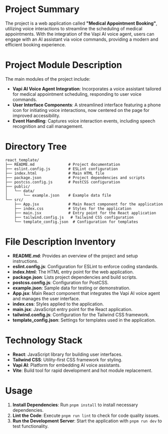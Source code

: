 # Project Summary
The project is a web application called **"Medical Appointment Booking"**, utilizing voice interactions to streamline the scheduling of medical appointments. With the integration of the Vapi AI voice agent, users can engage with an AI assistant via voice commands, providing a modern and efficient booking experience.

# Project Module Description
The main modules of the project include:
- **Vapi AI Voice Agent Integration**: Incorporates a voice assistant tailored for medical appointment scheduling, responding to user voice commands.
- **User Interface Components**: A streamlined interface featuring a phone icon for initiating voice interactions, now centered on the page for improved accessibility.
- **Event Handling**: Captures voice interaction events, including speech recognition and call management.

# Directory Tree
```
react_template/
├── README.md               # Project documentation
├── eslint.config.js        # ESLint configuration
├── index.html              # Main HTML file
├── package.json            # Project dependencies and scripts
├── postcss.config.js       # PostCSS configuration
├── public/
│   └── data/
│       └── example.json    # Example data file
└── src/
    ├── App.jsx             # Main React component for the application
    ├── index.css           # Styles for the application
    ├── main.jsx            # Entry point for the React application
    ├── tailwind.config.js   # Tailwind CSS configuration
    └── template_config.json  # Configuration for templates
```

# File Description Inventory
- **README.md**: Provides an overview of the project and setup instructions.
- **eslint.config.js**: Configuration for ESLint to enforce coding standards.
- **index.html**: The HTML entry point for the web application.
- **package.json**: Lists project dependencies and build scripts.
- **postcss.config.js**: Configuration for PostCSS.
- **example.json**: Sample data for testing or demonstration.
- **App.jsx**: Main React component that integrates the Vapi AI voice agent and manages the user interface.
- **index.css**: Styles applied to the application.
- **main.jsx**: JavaScript entry point for the React application.
- **tailwind.config.js**: Configuration for the Tailwind CSS framework.
- **template_config.json**: Settings for templates used in the application.

# Technology Stack
- **React**: JavaScript library for building user interfaces.
- **Tailwind CSS**: Utility-first CSS framework for styling.
- **Vapi AI**: Platform for embedding AI voice assistants.
- **Vite**: Build tool for rapid development and hot module replacement.

# Usage
1. **Install Dependencies**: Run `pnpm install` to install necessary dependencies.
2. **Lint the Code**: Execute `pnpm run lint` to check for code quality issues.
3. **Run the Development Server**: Start the application with `pnpm run dev` to test functionality.
